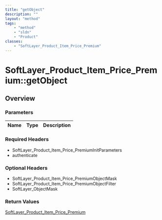 ```yaml
---
title: "getObject"
description: ""
layout: "method"
tags:
    - "method"
    - "sldn"
    - "Product"
classes:
    - "SoftLayer_Product_Item_Price_Premium"
---
```

# SoftLayer_Product_Item_Price_Premium::getObject
## Overview 


### Parameters 
|Name | Type | Description |
| --- | --- | --- |


### Required Headers
* SoftLayer_Product_Item_Price_PremiumInitParameters
* authenticate

### Optional Headers
* SoftLayer_Product_Item_Price_PremiumObjectMask
* SoftLayer_Product_Item_Price_PremiumObjectFilter
* SoftLayer_ObjectMask

### Return Values
<a href='/reference/datatypes/SoftLayer_Product_Item_Price_Premium'>SoftLayer_Product_Item_Price_Premium </a>

